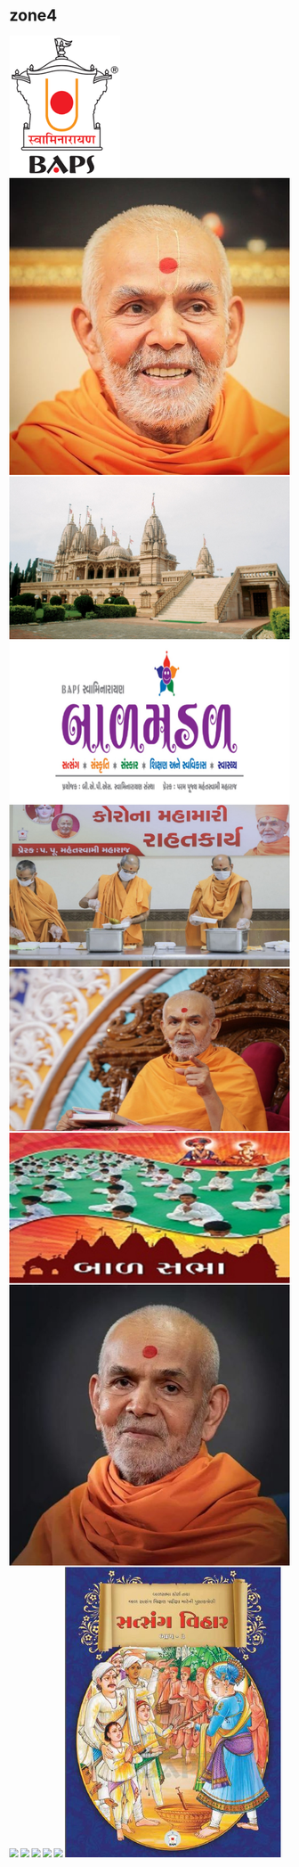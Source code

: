 # zone4
<img src="images/1.png">
<img src="images/aa.jpg">
<img src="images/BAPS_Surat.jpg" >
<img src="images/BAPS_Surat_1.jpg" >
<img src="images/BAPS_Surat_2.jpg" >
<img src="images/BAPS_Surat_3.jpg" >
<img src="images/bal_1.jpg">
<img src="images/recent_1.png" >
<img src="images/c31.jpg">
<img src="images/s13.JPG">
<img src="images/mah_1.jpg">
<img src="images/re_1.png">
<img src="images/bal2.jpg">
<img src="images/satsang_1.JPG">

